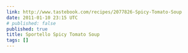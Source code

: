 ```yaml
---
link: http://www.tastebook.com/recipes/2077826-Spicy-Tomato-Soup
date: 2011-01-10 23:15 UTC
# published: false
published: true
title: Sportello Spicy Tomato Soup
tags: []
---
```



